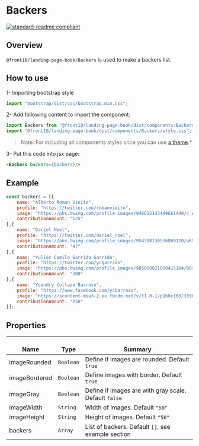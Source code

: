 # Backers

[![standard-readme compliant](https://img.shields.io/badge/standard--readme-OK-green.svg?style=flat-square)](https://github.com/RichardLitt/standard-readme)

## Overview
`@front10/landing-page-book/Backers` is used to make a backers list.

## How to use
1- Importing bootstrap style

```js
import "bootstrap/dist/css/bootstrap.min.css";
```

2- Add following content to import the component:


```js
import Backers from "@front10/landing-page-book/dist/components/Backers";
import "@front10/landing-page-book/dist/components/Backers/style.css";
```

> Note: For including all components styles once you can use [a theme](https://github.com/front10/landing-page-book/wiki/Theming).*

3- Put this code into jsx page:
```html
<Backers backers={backers}/>
```

## Example
```js
const backers = [{
    name: "Alberto Roman Vieito",
    profile: "https://twitter.com/romanvieito",
    image: "https://pbs.twimg.com/profile_images/946622143449661440/c_e7BcSM_400x400.jpg",
    contributionAmount: "125"
},{
	name: "Dariel Noel",
	profile: "https://twitter.com/dariel_noel",
	image: "https://pbs.twimg.com/profile_images/954398138516869120/uRSkGwhe_400x400.jpg",
	contributionAmount: "47"
},{
	name: "Yulier Camilo Garrido Garrido",
	profile: "https://twitter.com/ycgarrido",
	image: "https://pbs.twimg.com/profile_images/985858821850415104/88svfp18_400x400.jpg",
	contributionAmount: "200"
},{
	name: "Yoandry Collazo Barroso",
	profile: "https://www.facebook.com/ycbarroso",
	image: "https://scontent-mia3-2.xx.fbcdn.net/v/t1.0-1/p160x160/33982916_1794458947240880_8061391612997009408_n.jpg?_nc_cat=0&oh=46256828ab9b2f3c3fe3b67cbd9e67c1&oe=5C134566",
	contributionAmount: "250"
}];
```

## Properties

| </br>Name   | </br>Type | </br>Summary                                                                                 | 
| ------------| - | ------------------------------------------------------------------------------------------------------ |
| imageRounded      | `Boolean` | Define if images are rounded. Default `true`|
| imageBordered      | `Boolean` | Define images with border. Default `true`|
| imageGray      | `Boolean` | Define if images are with gray scale. Default `false`|
| imageWidth      | `String` | Width of images. Default `"50"`|
| imageHeight      | `String` | Height of images. Default `"50"`|
| backers      | `Array` | List of backers. Default `[]`, see example section|

